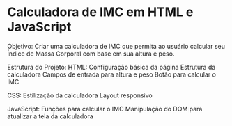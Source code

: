 # Calculadora de IMC em HTML e JavaScript

Objetivo: Criar uma calculadora de IMC que permita ao usuário calcular seu Índice de Massa Corporal com base em sua altura e peso.

Estrutura do Projeto:
HTML:
Configuração básica da página
Estrutura da calculadora
Campos de entrada para altura e peso
Botão para calcular o IMC

CSS:
Estilização da calculadora
Layout responsivo

JavaScript:
Funções para calcular o IMC
Manipulação do DOM para atualizar a tela da calculadora
